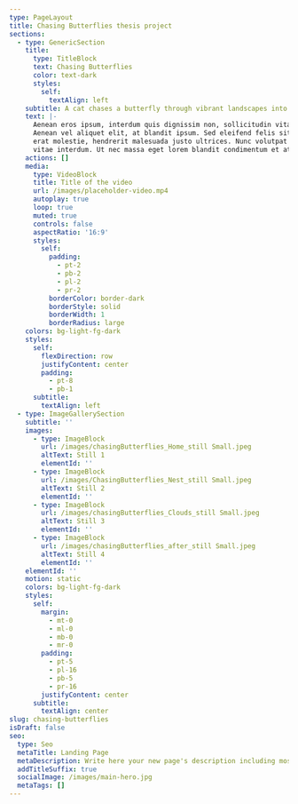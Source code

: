 ```yaml
---
type: PageLayout
title: Chasing Butterflies thesis project
sections:
  - type: GenericSection
    title:
      type: TitleBlock
      text: Chasing Butterflies
      color: text-dark
      styles:
        self:
          textAlign: left
    subtitle: A cat chases a butterfly through vibrant landscapes into the unknown.
    text: |-
      Aenean eros ipsum, interdum quis dignissim non, sollicitudin vitae nisl.
      Aenean vel aliquet elit, at blandit ipsum. Sed eleifend felis sit amet
      erat molestie, hendrerit malesuada justo ultrices. Nunc volutpat at erat
      vitae interdum. Ut nec massa eget lorem blandit condimentum et at risus.
    actions: []
    media:
      type: VideoBlock
      title: Title of the video
      url: /images/placeholder-video.mp4
      autoplay: true
      loop: true
      muted: true
      controls: false
      aspectRatio: '16:9'
      styles:
        self:
          padding:
            - pt-2
            - pb-2
            - pl-2
            - pr-2
          borderColor: border-dark
          borderStyle: solid
          borderWidth: 1
          borderRadius: large
    colors: bg-light-fg-dark
    styles:
      self:
        flexDirection: row
        justifyContent: center
        padding:
          - pt-8
          - pb-1
      subtitle:
        textAlign: left
  - type: ImageGallerySection
    subtitle: ''
    images:
      - type: ImageBlock
        url: /images/chasingButterflies_Home_still Small.jpeg
        altText: Still 1
        elementId: ''
      - type: ImageBlock
        url: /images/ChasingButterflies_Nest_still Small.jpeg
        altText: Still 2
        elementId: ''
      - type: ImageBlock
        url: /images/chasingButterflies_Clouds_still Small.jpeg
        altText: Still 3
        elementId: ''
      - type: ImageBlock
        url: /images/chasingButterflies_after_still Small.jpeg
        altText: Still 4
        elementId: ''
    elementId: ''
    motion: static
    colors: bg-light-fg-dark
    styles:
      self:
        margin:
          - mt-0
          - ml-0
          - mb-0
          - mr-0
        padding:
          - pt-5
          - pl-16
          - pb-5
          - pr-16
        justifyContent: center
      subtitle:
        textAlign: center
slug: chasing-butterflies
isDraft: false
seo:
  type: Seo
  metaTitle: Landing Page
  metaDescription: Write here your new page's description including most relevant keywords.
  addTitleSuffix: true
  socialImage: /images/main-hero.jpg
  metaTags: []
---
```

